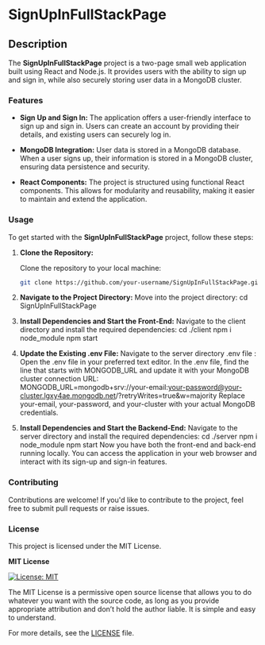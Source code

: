 # SignUpInFullStackPage

## Description

The **SignUpInFullStackPage** project is a two-page small web application built using React and Node.js. It provides users with the ability to sign up and sign in, while also securely storing user data in a MongoDB cluster.

### Features

- **Sign Up and Sign In:** The application offers a user-friendly interface to sign up and sign in. Users can create an account by providing their details, and existing users can securely log in.

- **MongoDB Integration:** User data is stored in a MongoDB database. When a user signs up, their information is stored in a MongoDB cluster, ensuring data persistence and security.

- **React Components:** The project is structured using functional React components. This allows for modularity and reusability, making it easier to maintain and extend the application.

### Usage

To get started with the **SignUpInFullStackPage** project, follow these steps:

1. **Clone the Repository:**

   Clone the repository to your local machine:

   ```bash
   git clone https://github.com/your-username/SignUpInFullStackPage.git

2. **Navigate to the Project Directory:**
   Move into the project directory:
     cd SignUpInFullStackPage
3. **Install Dependencies and Start the Front-End:**
   Navigate to the client directory and install the required dependencies:
     cd ./client
     npm i node_module
     npm start     
4. **Update the Existing .env File:**
   Navigate to the server directory .env file :
  Open the .env file in your preferred text editor. In the .env file,
  find the line that starts with MONGODB_URL and update it with your MongoDB cluster connection URL:     
    MONGODB_URL=mongodb+srv://your-email:your-password@your-cluster.lgxy4ae.mongodb.net/?retryWrites=true&w=majority
  Replace your-email, your-password, and your-cluster with your actual MongoDB credentials.
5. **Install Dependencies and Start the Backend-End:**
   Navigate to the server directory and install the required dependencies:
     cd ./server
     npm i node_module
     npm start
Now you have both the front-end and back-end running locally. You can access the application in your web browser and interact with its sign-up and sign-in features.

### Contributing
Contributions are welcome! If you'd like to contribute to the project, feel free to submit pull requests or raise issues.

### License

This project is licensed under the MIT License.

**MIT License**

[![License: MIT](https://img.shields.io/badge/License-MIT-yellow.svg)](https://opensource.org/licenses/MIT)

The MIT License is a permissive open source license that allows you to do whatever you want with the source code, as long as you provide appropriate attribution and don’t hold the author liable. It is simple and easy to understand.

For more details, see the [LICENSE](LICENSE) file.
